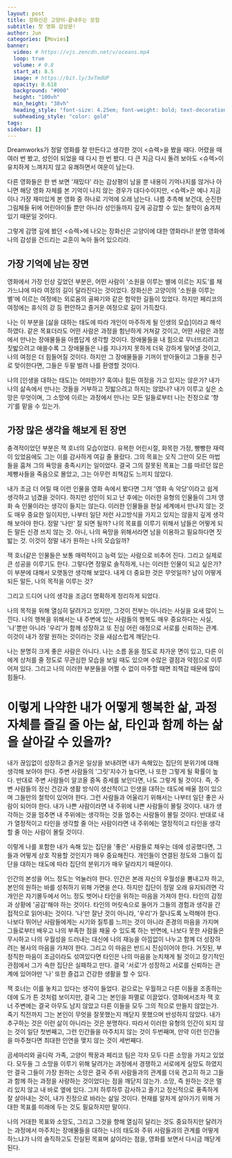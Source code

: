 ```yaml
---
layout: post
title: 장화신은 고양이-끝내주는 모험
subtitle: 첫 영화 감상문!
author: Jun
categories: [Movies]
banner:
  video: # https://vjs.zencdn.net/v/oceans.mp4
  loop: true
  volume: # 0.8
  start_at: 8.5
  image: # https://bit.ly/3xTmdUP
  opacity: 0.618
  background: "#000"
  height: "100vh"
  min_height: "38vh"
  heading_style: "font-size: 4.25em; font-weight: bold; text-decoration: underline"
  subheading_style: "color: gold"
tags: 
sidebar: []
---
```


Dreamworks가 정말 영화를 잘 만든다고 생각한 것이 <슈렉>을 봤을 때다. 어렸을 때 여러 번 봤고, 성인이 되었을 때 다시 한 번 봤다. 다 큰 지금 다시 돌려 보아도 <슈렉>이 유치하게 느껴지지 않고 유쾌하면서 여운이 남는다. 

다른 영화들은 한 번 보면 '재밌다' 라는 감상평이 남을 뿐 내용이 기억나지를 않거나 아니면 해당 영화 자체를 본 기억이 나지 않는 경우가 대다수이지만, <슈렉>은 예나 지금이나 가장 재미있게 본 영화 중 하나로 기억에 오래 남는다. 나름 추측해 보건대, 순진한 그림체들 뒤에 어린아이들 뿐만 아니라 성인들까지 깊게 공감할 수 있는 철학이 숨겨져 있기 때문일 것이다.

그렇게 감명 깊에 봤던 <슈렉>에 나오는 장화신은 고양이에 대한 영화라니! 분명 영화에 나의 감성을 건드리는 교훈이 녹아 들어 있으리라.

## 가장 기억에 남는 장면

영화에서 가장 인상 깊었던 부분은, 어떤 사람이 '소원을 이루는 별에 이르는 지도'를 채가느냐에 따라 여정의 길이 달라진다는 것이었다. 장화신은 고양이의 '소원을 이루는 별'에 이르는 여정에는 외로움의 골짜기와 같은 험악한 길들이 있었다. 하지만 페리코의 여정에는 휴식의 강 등 편안하고 즐거운 여정으로 길이 가득찼다. 

나는 이 부분을 [삶을 대하는 태도에 따라 개인이 마주하게 될 인생의 모습]이라고 해석하였다. 같은 목표더라도 어떤 사람은 과정을 험난하게 거쳐갈 것이고, 어떤 사람은 과정에서 만나는 장애물들을 아름답게 생각할 것이다. 장애물들을 내 힘으로 무너뜨리려고 짓밟으려고 애쓸수록 그 장애물들은 나를 지나가지 못하게 더욱 강하게 밀어낼 것이고, 나의 여정은 더 힘들어질 것이다. 하지만 그 장애물들을 기꺼이 받아들이고 그들을 친구로 맞이한다면, 그들은 두팔 벌려 나를 환영할 것이다. 

나의 [인생을 대하는 태도]는 어떠한가? 혹여나 힘든 여정을 가고 있지는 않은가? 내가 나의 삶속에서 만나는 것들을 거부하고 짓밟으려고 하지는 않았나? 내가 이루고 싶은 소망은 무엇이며, 그 소망에 이르는 과정에서 만나는 모든 일들로부터 나는 진정으로 '향기'를 맡을 수 있는가.


## 가장 많은 생각을 해보게 된 장면

충격적이었던 부분은 잭 호너의 모습이었다. 유복한 어린시절, 화목한 가정, 빵빵한 재력이 있었음에도 그는 이를 감사하게 여길 줄 몰랐다. 그의 목표는 오직 그만이 모든 마법들을 훔쳐 그의 욕망을 충족시키는 일이었다. 결국 그의 잘못된 목표는 그를 따르던 많은 제빵사들을 죽음으로 몰았고, 그는 아무런 죄책감도 느끼지 않았다.

내가 조금 더 어릴 때 이런 인물을 영화 속에서 봤다면 그저 '영화 속 악당'이라고 쉽게 생각하고 넘겼을 것이다. 하지만 성인이 되고 난 후에는 이러한 유형의 인물들이 그저 영화 속 인물이라는 생각이 들지는 않는다. 
이러한 인물들을 현실 세계에서 만나지 않는 것도 매우 중요한 일이지만, 나부터 일단 저런 사고방식을 가지고 있지는 않을지 깊게 생각해 보아야 한다. 정말 '나만' 잘 되면 될까? 나의 목표를 이루기 위해서 남들은 어떻게 되든 말든 신경 쓰지 않는 것. 아니, 나의 욕망을 위해서라면 남을 이용하고 필요하다면 짓밟는 것. 이것이 정말 내가 원하는 나의 모습일까?

잭 호너같은 인물들은 보통 매력적이고 능력 있는 사람으로 비추어 진다. 그리고 실제로 큰 성공을 이루기도 한다. 
그렇다면 정말로 솔직하게, 나는 이러한 인물이 되고 싶은가? 
이 부분에 대해서 오랫동안 생각해 보았다. 내게 더 중요한 것은 무엇일까? 남이 어떻게 되든 말든, 나의 목적을 이루는 것? 

그리고 드디어 나의 생각을 조금더 명확하게 정리하게 되었다.

나의 목적을 위해 열심히 달려가고 있지만, 그것이 전부는 아니라는 사실을 요새 많이 느낀다. 나의 행복을 위해서는 내 주변에 있는 사람들의 행복도 매우 중요하다는 사실, '나'뿐만 아니라 '우리'가 함께 성장하고 또 진심 어린 애정으로 서로를 신뢰하는 관계. 이것이 내가 정말 원하는 것이라는 것을 새삼스럽게 깨닫는다. 

나는 분명히 크게 좋은 사람은 아니다. 나는 소름 돋을 정도로 차가운 면이 있고, 다른 이에게 상처를 줄 정도로 무관심한 모습을 보일 때도 있으며 수많은 결점과 약점으로 이루어져 있다. 
그리고 나의 이러한 부분들을 어쩔 수 없이 마주할 때면 죄책감 때문에 많이 힘들다. 

# 이렇게 나약한 내가 어떻게 행복한 삶, 과정 자체를 즐길 줄 아는 삶, 타인과 함께 하는 삶을 살아갈 수 있을까?

내가 끊임없이 성장하고 즐거운 일상을 보내려면 내가 속해있는 집단의 분위기에 대해 생각해 보아야 한다. 주변 사람들의 '그릿'지수가 높다면, 나 또한 그렇게 될 확률이 높다. 반대로 주변 사람들이 알코올 중독 증세를 보인다면, 나도 그렇게 될 것이다. 즉, 주변 사람들의 정신 건강과 생활 방식이 생산적이고 인생을 대하는 태도에 배울 점이 있으며 그들만의 철학이 있어야 한다. 
그런 사람들과 어울리기 위해서는 나부터 일단 좋은 사람이 되어야 한다. 내가 나쁜 사람이라면 내 주위에 나쁜 사람들이 몰릴 것이다. 내가 생각하는 것을 멈추면 내 주위에는 생각하는 것을 멈추는 사람들이 몰릴 것이다. 반대로 내가 열정적이고 타인을 생각할 줄 아는 사람이라면 내 주위에는 열정적이고 타인을 생각할 줄 아는 사람이 몰릴 것이다. 

이렇게 나를 포함한 내가 속해 있는 집단을 '좋은' 사람들로 채우는 데에 성공했다면, 그들과 어떻게 상호 작용할 것인지가 매우 중요해진다. 개인들이 연결된 정도와 그들이 집단을 대하는 태도에 따라 집단의 분위기가 매우 달라지기 때문이다. 

인간의 본성을 어느 정도는 억눌러야 한다. 인간은 본래 자신의 우월성을 뽐내고자 하고, 본인의 원하는 바를 성취하기 위해 가면을 쓴다. 하지만 집단이 정말 오래 유지되려면 각 개인은 자기몰두에서 어느 정도 벗어나 타인을 위하는 마음을 가져야 한다. 타인의 감정과 상황에 '공감'해야 하는 것이다. 타인의 머릿속으로 들어가 그들의 경험과 생각을 간접적으로 읽어내는 것이다. '나'만 잘난 것이 아니라, '우리'가 잘나도록 노력해야 한다. 나보다 뛰어난 사람들에게는 시기와 질투를 느끼는 것이 아니라 존경의 마음을 가지며 그들로부터 배우고 나의 부족한 점을 채울 수 있도록 하는 반면에, 나보다 못한 사람들은 무시하고 나의 우월성을 드러내는 대신에 나의 재능을 아낌없이 나누고 함께 더 성장하려는 봉사의 마음을 가져야 한다. 그리고 이 마음은 반드시 진심이어야 한다. 거짓된, 부정직한 마음이 조금이라도 섞여있다면 타인은 나의 마음을 눈치채게 될 것이고 장기적인 관점에서 그가 속한 집단은 실패하고 만다. 결국 '서로'가 성장하고 서로를 신뢰하는 관계에 있어야만 '나' 또한 즐겁고 건강한 생활을 할 수 있다.

잭 호너는 이를 놓치고 있다는 생각이 들었다. 겉으로는 우월하고 다른 이들을 조종하는 데에 도가 튼 것처럼 보이지만, 결국 그는 본인을 파멸로 이끌었다. 영화에서조차 잭 호너 주변에는 결국 아무도 남지 않았고 다른 이들을 모두 그의 적으로 만들지 않았는가. 죽기 직전까지 그는 본인이 무엇을 잘못했는지 깨닫지 못했으며 반성하지 않았다. 내가 추구하는 것은 이런 삶이 아니라는 것은 분명하다. 따라서 이러한 유형의 인간이 되지 않는 것이 일단 첫번째고, 그런 인간들을 마주치지 않는 것이 두번째며, 만약 이런 인간들을 마주쳤다면 최대한 인연을 맺지 않는 것이 세번째다. 

곰세마리와 골디락 가족, 고양이 짝꿍과 페리코 팀은 각자 모두 다른 소망을 가지고 있었다. 모두들 그 소망을 이루기 위해 달려가는 과정에서 경쟁하고 서로에게 실망도 하였지만 결국 그들이 가장 원하는 소망은 결국 주위 사람들과의 관계를 더욱 견고히 하고 그들과 함께 하는 과정을 사랑하는 것이었다는 점을 깨닫지 않는가. 소망, 즉 원하는 것은 멀리 있지 않고 내 바로 옆에 있다. 그저 하루하루 감사하고 즐기고 정신적으로 풍족하게 잘 살아내는 것이, 내가 진정으로 바라는 삶일 것이다. 현재를 알차게 살아가기 위해 거대한 목표를 미래에 두는 것도 필요하지만 말이다. 

나의 거대한 목표와 소망도, 그리고 그것을 향해 열심히 달리는 것도 중요하지만 달려가는 과정에서 마주치는 장애물들을 대하는 나의 태도와 주위 사람들과의 관계를 어떻게 하느냐가 나의 솔직하고도 진실된 목표며 삶이라는 점을, 영화를 보면서 다시금 깨닫게 된다.





<!-- 자신감 넘치며 죽음을 두려워 하지 않는 '레전드' 장화신은 고양이. 모두가 그를 좋아한다. 어느날 그는 평상시처럼 정의로운 싸움을 이어가다가 죽게 되고, 자신의 목숨이 하나밖에 남지 않았다는 사실을 깨닫는다. 그리고 죽음(death)는 그동안 '죽음'을 비웃었던 장화신은 고양이의 목숨을 앗아 가기 위해 그를 추격한다. 처음으로 장화신은 고양이는 크나큰 두려움을 느끼고, 이 죽음으로부터 도망치게 된다. 
그는 도망자의  -->




